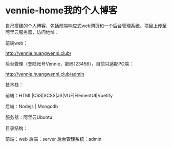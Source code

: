 # vennie-home我的个人博客

自己搭建的个人博客，包括前端响应式web网页和一个后台管理系统。项目上传至阿里云服务器，访问地址：

前端web：

http://vennie.huangwenni.club/

后台管理（登陆账号Vennie，密码123456），目前只适配PC端：

http://vennie.huangwenni.club/admin

技术栈：

前端：HTML|CSS|SCSS|JS|VUE|ElementUI|Vuetify

后端：Nodejs | Mongodb

服务器：阿里云Ubuntu

目录结构：

前端：web
后端：server
后台管理系统：admin
